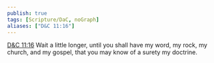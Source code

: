 ```yaml
---
publish: true
tags: [Scripture/DaC, noGraph]
aliases: ["D&C 11:16"]
---
```

[D&C 11:16](https://churchofjesuschrist.org/study/scriptures/dc-testament/dc/11?lang=eng&id=p16#p16) Wait a little longer, until you shall have my word, my rock, my church, and my gospel, that you may know of a surety my doctrine.

